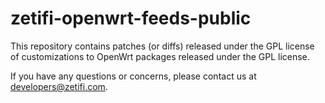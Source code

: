 # zetifi-openwrt-feeds-public

This repository contains patches (or diffs) released under the GPL license of customizations to OpenWrt packages released under the GPL license.

If you have any questions or concerns, please contact us at developers@zetifi.com.
